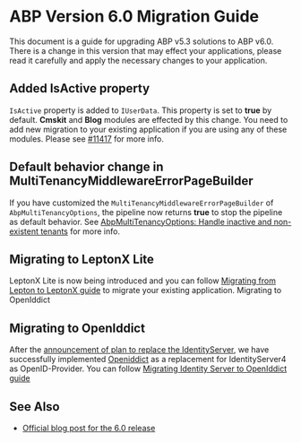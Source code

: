 # ABP Version 6.0 Migration Guide

This document is a guide for upgrading ABP v5.3 solutions to ABP v6.0. There is a change in this version that may effect your applications, please read it carefully and apply the necessary changes to your application.

## Added IsActive property

`IsActive` property is added to `IUserData`. This property is set to **true** by default. **Cmskit** and **Blog** modules are effected by this change. You need to add new migration to your existing application if you are using any of these modules. Please see [#11417](https://github.com/abpframework/abp/pull/11417) for more info.

## Default behavior change in MultiTenancyMiddlewareErrorPageBuilder

If you have customized the `MultiTenancyMiddlewareErrorPageBuilder` of `AbpMultiTenancyOptions`, the pipeline now returns **true**  to stop the pipeline as default behavior. See [AbpMultiTenancyOptions: Handle inactive and non-existent tenants](https://github.com/abpframework/abp/blob/dev/docs/en/Multi-Tenancy.md#abpmultitenancyoptions-handle-inactive-and-non-existent-tenants) for more info.

## Migrating to LeptonX Lite

LeptonX Lite is now being introduced and you can follow [Migrating from Lepton to LeptonX guide](#todo) to migrate your existing application.
Migrating to OpenIddict

## Migrating to OpenIddict

After the [announcement of plan to replace the IdentityServer](https://github.com/abpframework/abp/issues/11989), we have successfully implemented [Openiddict](https://github.com/openiddict/openiddict-core) as a replacement for IdentityServer4 as OpenID-Provider. You can follow [Migrating Identity Server to OpenIddict guide](./IdentityServer_To_OpenIddict.md)

## See Also

* [Official blog post for the 6.0 release](https://blog.abp.io/abp/ABP.IO-Platform-6.0-RC-Has-Been-Published)
